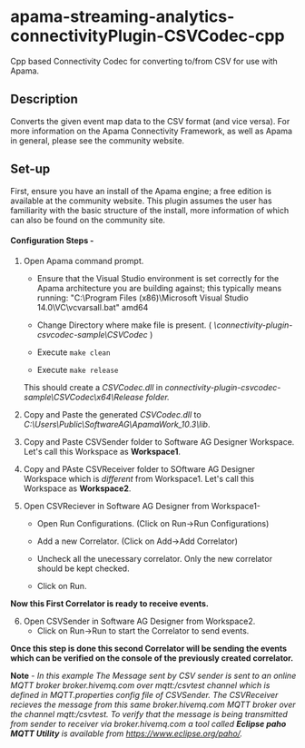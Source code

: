 # apama-streaming-analytics-connectivityPlugin-CSVCodec-cpp

Cpp based Connectivity Codec for converting to/from CSV for use with Apama.

## Description
Converts the given event map data to the CSV format (and vice versa). For more information on the Apama Connectivity Framework, as well as Apama in general, please see the community website. 

## Set-up
First, ensure you have an install of the Apama engine; a free edition is available at the community website. This plugin assumes the user has familiarity with the basic structure of the install, more information of which can also be found on the community site.

#### Configuration Steps -
1) Open Apama command prompt.
   - Ensure that the Visual Studio environment is set correctly for the 
   Apama architecture you are building against; this typically means running:
   "C:\Program Files (x86)\Microsoft Visual Studio 14.0\VC\vcvarsall.bat" amd64
   
   - Change Directory where make file is present. ( *\connectivity-plugin-csvcodec-sample\CSVCodec* )
   
   - Execute ```make clean```
   
   - Execute ```make release```
   
   This should create a *CSVCodec.dll* in *connectivity-plugin-csvcodec-sample\CSVCodec\x64\Release folder.*
2) Copy and Paste the generated *CSVCodec.dll* to *C:\Users\Public\SoftwareAG\ApamaWork_10.3\lib*.
3) Copy and Paste CSVSender folder to Software AG Designer Workspace. Let's call this Workspace as **Workspace1**.
4) Copy and PAste CSVReceiver folder to SOftware AG Designer Workspace which is *different* from Workspace1. Let's call this Workspace as **Workspace2**.
5) Open CSVReciever in Software AG Designer from Workspace1-

   - Open Run Configurations. (Click on Run->Run Configurations)
  
   - Add a new Correlator. (Click on Add->Add Correlator)
  
   - Uncheck all the unecessary correlator. Only the new correlator should be kept checked.
  
   - Click on Run.
  
**Now this First Correlator is ready to receive events.**
  
6) Open CSVSender in Software AG Designer from Workspace2.
   - Click on Run->Run to start the Correlator to send events. 
   
**Once this step is done this second Correlator will be sending the events    which can be verified on the console of the previously created correlator.**
   
**Note** - *In this example The Message sent by CSV sender is sent to an online MQTT broker broker.hivemq.com over mqtt:/csvtest channel which is defined in MQTT.properties config file of CSVSender. The CSVReceiver recieves the message from this same broker.hivemq.com MQTT broker over the channel mqtt:/csvtest. To verify that the message is being transmitted from sender to receiver via broker.hivemq.com a tool called **Eclipse paho MQTT Utility** is available from https://www.eclipse.org/paho/.*
